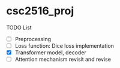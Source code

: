 # csc2516_proj

TODO List

- [ ] Preprocessing
- [ ] Loss function: Dice loss implementation
- [x] Transformer model, decoder
- [ ] Attention mechanism revisit and revise
